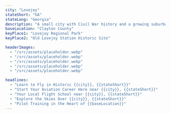 ```yaml
---
city: "Lovejoy"
stateShort: "GA"
stateLong: "Georgia"
description: "A small city with Civil War history and a growing suburban community."
baseLocation: "Clayton County"
keyPlace1: "Lovejoy Regional Park"
keyPlace2: "Old Lovejoy Station Historic Site"

headerImages:
  - "/src/assets/placeholder.webp"
  - "/src/assets/placeholder.webp"
  - "/src/assets/placeholder.webp"
  - "/src/assets/placeholder.webp"
  - "/src/assets/placeholder.webp"

headlines:
  - "Learn to Fly in Historic {{city}}, {{stateShort}}"
  - "Start Your Aviation Career Here near {{city}}, {{stateShort}}"
  - "Your Local Flight School near {{city}}, {{stateShort}}"
  - "Explore the Skies Over {{city}}, {{stateShort}}"
  - "Pilot Training in the Heart of {{baseLocation}}"
---
```

